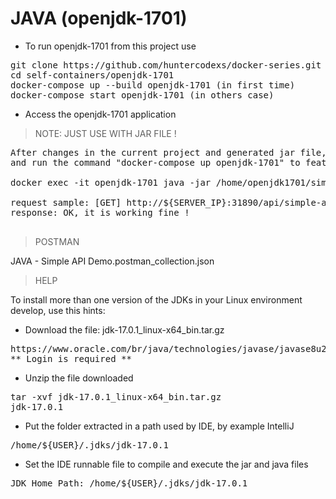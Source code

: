 
# JAVA (openjdk-1701)

- To run openjdk-1701 from this project use

<pre>
git clone https://github.com/huntercodexs/docker-series.git .
cd self-containers/openjdk-1701
docker-compose up --build openjdk-1701 (in first time)
docker-compose start openjdk-1701 (in others case)
</pre>

- Access the openjdk-1701 application 

> NOTE: JUST USE WITH JAR FILE !

<pre>
After changes in the current project and generated jar file, copy it into docker container openjdk
and run the command "docker-compose up openjdk-1701" to feature update or execute directly command as

docker exec -it openjdk-1701 java -jar /home/openjdk1701/simple-api-demo/SIMPLE-API-DEMO-22.01.1-SNAPSHOT.jar

request sample: [GET] http://${SERVER_IP}:31890/api/simple-api-demo
response: OK, it is working fine !

</pre>

> POSTMAN

JAVA - Simple API Demo.postman_collection.json

> HELP

To install more than one version of the JDKs in your Linux environment develop, use this hints:

- Download the file: jdk-17.0.1_linux-x64_bin.tar.gz
<pre>
https://www.oracle.com/br/java/technologies/javase/javase8u211-later-archive-downloads.html
** Login is required **
</pre>

- Unzip the file downloaded
<pre>
tar -xvf jdk-17.0.1_linux-x64_bin.tar.gz
jdk-17.0.1
</pre>

- Put the folder extracted in a path used by IDE, by example IntelliJ
<pre>
/home/${USER}/.jdks/jdk-17.0.1
</pre>

- Set the IDE runnable file to compile and execute the jar and java files
<pre>
JDK Home Path: /home/${USER}/.jdks/jdk-17.0.1
</pre>

